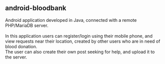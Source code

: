 ## android-bloodbank

Android application developed in Java, connected with a remote PHP/MariaDB server.<br><br>
In this application users can register/login using their mobile phone, and view requests near their location, created by other users who are in need of blood donation. <br>
The user can also create their own post seeking for help, and upload it to the server.
